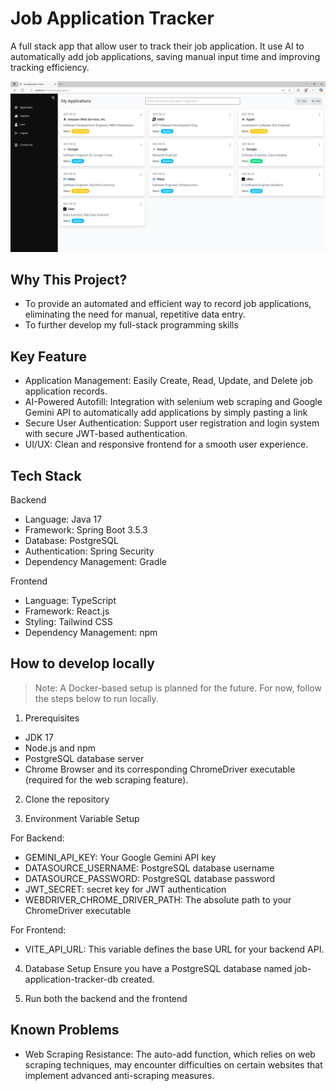 # Job Application Tracker

A full stack app that allow user to track their job application. It use AI to automatically add job applications, saving manual input time and improving tracking efficiency.

![ApplicationPage Screenshot](Screenshot/ApplicationPage.PNG)

## Why This Project?

* To provide an automated and efficient way to record job applications, eliminating the need for manual, repetitive data entry.
* To further develop my full-stack programming skills

## Key Feature

* Application Management: Easily Create, Read, Update, and Delete job application records.
* AI-Powered Autofill: Integration with selenium web scraping and Google Gemini API to automatically add applications by simply pasting a link
* Secure User Authentication: Support user registration and login system with secure JWT-based authentication.
* UI/UX: Clean and responsive frontend for a smooth user experience.

## Tech Stack

Backend
- Language: Java 17
- Framework: Spring Boot 3.5.3
- Database: PostgreSQL
- Authentication: Spring Security
- Dependency Management: Gradle

Frontend
- Language: TypeScript
- Framework: React.js
- Styling: Tailwind CSS
- Dependency Management: npm

## How to develop locally
> Note: A Docker-based setup is planned for the future. For now, follow the steps below to run locally.

1. Prerequisites
* JDK 17
* Node.js and npm
* PostgreSQL database server
* Chrome Browser and its corresponding ChromeDriver executable (required for the web scraping feature).

2. Clone the repository

3. Environment Variable Setup

For Backend:
* GEMINI_API_KEY: Your Google Gemini API key
* DATASOURCE_USERNAME: PostgreSQL database username
* DATASOURCE_PASSWORD: PostgreSQL database password
* JWT_SECRET: secret key for JWT authentication
* WEBDRIVER_CHROME_DRIVER_PATH: The absolute path to your ChromeDriver executable

For Frontend:
* VITE_API_URL: This variable defines the base URL for your backend API.

4. Database Setup
Ensure you have a PostgreSQL database named job-application-tracker-db created.

5. Run both the backend and the frontend

## Known Problems
* Web Scraping Resistance: The auto-add function, which relies on web scraping techniques, may encounter difficulties on certain websites that implement advanced anti-scraping measures.